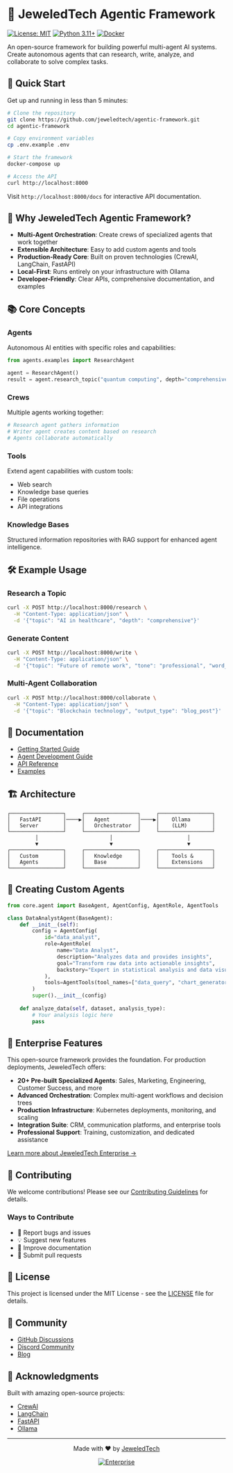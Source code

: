 # 🤖 JeweledTech Agentic Framework

[![License: MIT](https://img.shields.io/badge/License-MIT-yellow.svg)](https://opensource.org/licenses/MIT)
[![Python 3.11+](https://img.shields.io/badge/python-3.11+-blue.svg)](https://www.python.org/downloads/)
[![Docker](https://img.shields.io/badge/docker-%230db7ed.svg?logo=docker&logoColor=white)](https://www.docker.com/)

An open-source framework for building powerful multi-agent AI systems. Create autonomous agents that can research, write, analyze, and collaborate to solve complex tasks.

## 🚀 Quick Start

Get up and running in less than 5 minutes:

```bash
# Clone the repository
git clone https://github.com/jeweledtech/agentic-framework.git
cd agentic-framework

# Copy environment variables
cp .env.example .env

# Start the framework
docker-compose up

# Access the API
curl http://localhost:8000
```

Visit `http://localhost:8000/docs` for interactive API documentation.

## 🎯 Why JeweledTech Agentic Framework?

- **Multi-Agent Orchestration**: Create crews of specialized agents that work together
- **Extensible Architecture**: Easy to add custom agents and tools
- **Production-Ready Core**: Built on proven technologies (CrewAI, LangChain, FastAPI)
- **Local-First**: Runs entirely on your infrastructure with Ollama
- **Developer-Friendly**: Clear APIs, comprehensive documentation, and examples

## 📚 Core Concepts

### Agents
Autonomous AI entities with specific roles and capabilities:
```python
from agents.examples import ResearchAgent

agent = ResearchAgent()
result = agent.research_topic("quantum computing", depth="comprehensive")
```

### Crews
Multiple agents working together:
```python
# Research agent gathers information
# Writer agent creates content based on research
# Agents collaborate automatically
```

### Tools
Extend agent capabilities with custom tools:
- Web search
- Knowledge base queries
- File operations
- API integrations

### Knowledge Bases
Structured information repositories with RAG support for enhanced agent intelligence.

## 🛠️ Example Usage

### Research a Topic
```bash
curl -X POST http://localhost:8000/research \
  -H "Content-Type: application/json" \
  -d '{"topic": "AI in healthcare", "depth": "comprehensive"}'
```

### Generate Content
```bash
curl -X POST http://localhost:8000/write \
  -H "Content-Type: application/json" \
  -d '{"topic": "Future of remote work", "tone": "professional", "word_count": 800}'
```

### Multi-Agent Collaboration
```bash
curl -X POST http://localhost:8000/collaborate \
  -H "Content-Type: application/json" \
  -d '{"topic": "Blockchain technology", "output_type": "blog_post"}'
```

## 📖 Documentation

- [Getting Started Guide](docs/getting-started.md)
- [Agent Development Guide](knowledge_bases/examples/agent_development_guide.md)
- [API Reference](http://localhost:8000/docs)
- [Examples](agents/examples/)

## 🏗️ Architecture

```
┌─────────────────┐     ┌─────────────────┐     ┌─────────────────┐
│   FastAPI       │────▶│   Agent         │────▶│    Ollama       │
│   Server        │     │   Orchestrator  │     │    (LLM)        │
└─────────────────┘     └─────────────────┘     └─────────────────┘
         │                       │                        │
         ▼                       ▼                        ▼
┌─────────────────┐     ┌─────────────────┐     ┌─────────────────┐
│   Custom        │     │   Knowledge     │     │    Tools &      │
│   Agents        │     │   Base          │     │    Extensions   │
└─────────────────┘     └─────────────────┘     └─────────────────┘
```

## 🔧 Creating Custom Agents

```python
from core.agent import BaseAgent, AgentConfig, AgentRole, AgentTools

class DataAnalystAgent(BaseAgent):
    def __init__(self):
        config = AgentConfig(
            id="data_analyst",
            role=AgentRole(
                name="Data Analyst",
                description="Analyzes data and provides insights",
                goal="Transform raw data into actionable insights",
                backstory="Expert in statistical analysis and data visualization"
            ),
            tools=AgentTools(tool_names=["data_query", "chart_generator"])
        )
        super().__init__(config)
    
    def analyze_data(self, dataset, analysis_type):
        # Your analysis logic here
        pass
```

## 🏢 Enterprise Features

This open-source framework provides the foundation. For production deployments, JeweledTech offers:

- **20+ Pre-built Specialized Agents**: Sales, Marketing, Engineering, Customer Success, and more
- **Advanced Orchestration**: Complex multi-agent workflows and decision trees
- **Production Infrastructure**: Kubernetes deployments, monitoring, and scaling
- **Integration Suite**: CRM, communication platforms, and enterprise tools
- **Professional Support**: Training, customization, and dedicated assistance

[Learn more about JeweledTech Enterprise →](https://jeweledtech.com/enterprise)

## 🤝 Contributing

We welcome contributions! Please see our [Contributing Guidelines](CONTRIBUTING.md) for details.

### Ways to Contribute
- 🐛 Report bugs and issues
- 💡 Suggest new features
- 📝 Improve documentation
- 🔧 Submit pull requests

## 📄 License

This project is licensed under the MIT License - see the [LICENSE](LICENSE) file for details.

## 🌟 Community

- [GitHub Discussions](https://github.com/jeweledtech/agentic-framework/discussions)
- [Discord Community](https://discord.gg/jeweledtech)
- [Blog](https://jeweledtech.com/blog)

## 🙏 Acknowledgments

Built with amazing open-source projects:
- [CrewAI](https://github.com/joaomdmoura/crewAI)
- [LangChain](https://github.com/langchain-ai/langchain)
- [FastAPI](https://github.com/tiangolo/fastapi)
- [Ollama](https://github.com/ollama/ollama)

---

<p align="center">
  Made with ❤️ by <a href="https://jeweledtech.com">JeweledTech</a>
</p>

<p align="center">
  <a href="https://jeweledtech.com/enterprise">
    <img src="https://img.shields.io/badge/Need%20Enterprise%20Features%3F-Contact%20Us-brightgreen?style=for-the-badge" alt="Enterprise">
  </a>
</p>
